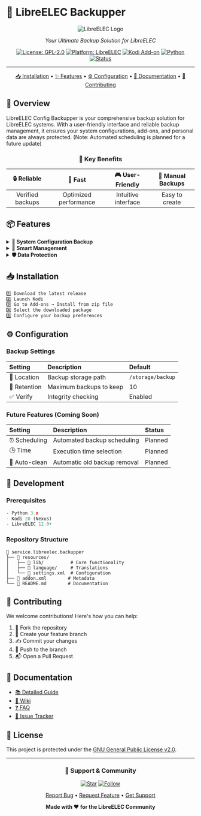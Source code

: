 # 🔄 LibreELEC Backupper

<div align="center">

![LibreELEC Logo](https://raw.githubusercontent.com/LibreELEC/LibreELEC.tv/master/distribution/doc/resources/logo.png)

*Your Ultimate Backup Solution for LibreELEC*

[![License: GPL-2.0](https://img.shields.io/badge/License-GPL%20v2-blue.svg)](LICENSE)
[![Platform: LibreELEC](https://img.shields.io/badge/Platform-LibreELEC-green.svg)](https://libreelec.tv)
[![Kodi Add-on](https://img.shields.io/badge/Kodi-Add--on-orange.svg)](https://kodi.tv)
[![Python](https://img.shields.io/badge/Python-3.x-yellow.svg)](https://www.python.org)
[![Status](https://img.shields.io/badge/Status-Active-success.svg)](../../commits/main)

---

[📥 Installation](#-installation) •
[✨ Features](#-features) •
[⚙️ Configuration](#%EF%B8%8F-configuration) •
[📖 Documentation](#-documentation) •
[🤝 Contributing](#-contributing)

</div>

## 🌟 Overview

LibreELEC Config Backupper is your comprehensive backup solution for LibreELEC systems. With a user-friendly interface and reliable backup management, it ensures your system configurations, add-ons, and personal data are always protected. (Note: Automated scheduling is planned for a future update)

<div align="center">

### 🎯 Key Benefits

| 🔒 Reliable | 🚀 Fast | 🎮 User-Friendly | 🔄 Manual Backups |
|:----------:|:-------:|:----------------:|:----------------:|
| Verified backups | Optimized performance | Intuitive interface | Easy to create |

</div>

## 📦 Features

<details>
<summary><b>💾 System Configuration Backup</b></summary>

- `config.txt` and essential system files
- Add-on configurations and data
- User preferences and settings
- Custom keymaps and profiles
</details>

<details>
<summary><b>🔄 Smart Management</b></summary>

- Manual backup creation
- Intelligent verification system
- Resource optimization
- Automatic cleanup routines
- Automated scheduling (Coming Soon)
</details>

<details>
<summary><b>🛡️ Data Protection</b></summary>

- Integrity verification
- Error recovery
- Secure storage
- Version control
</details>

## 📥 Installation

```bash
1️⃣ Download the latest release
2️⃣ Launch Kodi
3️⃣ Go to Add-ons → Install from zip file
4️⃣ Select the downloaded package
5️⃣ Configure your backup preferences
```

## ⚙️ Configuration

### Backup Settings
| Setting | Description | Default |
|:--------|:------------|:--------|
| 📂 Location | Backup storage path | `/storage/backup` |
| 🔢 Retention | Maximum backups to keep | 10 |
| ✅ Verify | Integrity checking | Enabled |

### Future Features (Coming Soon)
| Setting | Description | Status |
|:--------|:------------|:--------|
| ⏰ Scheduling | Automated backup scheduling | Planned |
| 🕒 Time | Execution time selection | Planned |
| 🧹 Auto-clean | Automatic old backup removal | Planned |

## 🔧 Development

### Prerequisites
```python
- Python 3.x
- Kodi 20 (Nexus)
- LibreELEC 12.0+
```

### Repository Structure
```
📁 service.libreelec.backupper
├── 📁 resources/
│   ├── 📁 lib/          # Core functionality
│   ├── 📁 language/     # Translations
│   └── 📄 settings.xml  # Configuration
├── 📄 addon.xml        # Metadata
└── 📄 README.md        # Documentation
```

## 🤝 Contributing

We welcome contributions! Here's how you can help:

1. 🍴 Fork the repository
2. 🌿 Create your feature branch
3. ✍️ Commit your changes
4. 🚀 Push to the branch
5. 📬 Open a Pull Request

## 📖 Documentation

- [📚 Detailed Guide](service.libreelec.backupper/README.md)
- [📝 Wiki](../../wiki)
- [❓ FAQ](../../wiki/FAQ)
- [🐛 Issue Tracker](../../issues)

## 📄 License

This project is protected under the [GNU General Public License v2.0](LICENSE).

---

<div align="center">

### 💖 Support & Community

[![Star](https://img.shields.io/github/stars/Nigel1992/service.libreelec.backupper?style=social)](../../stargazers)
[![Follow](https://img.shields.io/github/followers/Nigel1992?style=social)](https://github.com/Nigel1992)

[Report Bug](../../issues) • [Request Feature](../../issues) • [Get Support](../../discussions)

**Made with ❤️ for the LibreELEC Community**

</div>
